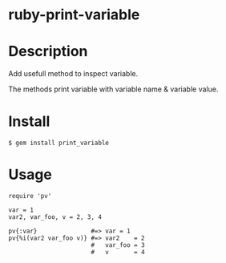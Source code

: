 ruby-print-variable
===================

Description
===================
Add usefull method to inspect variable. 

The methods print variable with variable name & variable value.

Install
===================

    $ gem install print_variable

Usage
===================

    require 'pv'
    
    var = 1
    var2, var_foo, v = 2, 3, 4
    
    pv{:var}               #=> var = 1
    pv{%i(var2 var_foo v)} #=> var2    = 2
                           #   var_foo = 3
                           #   v       = 4

